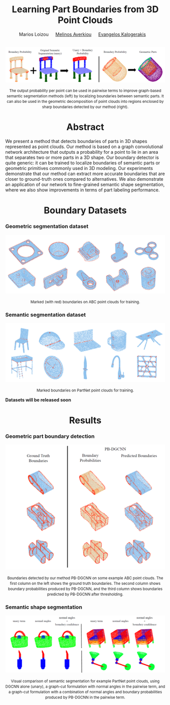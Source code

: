 <h1 align = "center">Learning Part Boundaries from 3D Point Clouds</h1>
<p align = "center">
    Marios Loizou &emsp;
    <a href="http://geometry.cs.ucl.ac.uk/averkiou/">Melinos Averkiou</a> &emsp;
    <a href="https://people.cs.umass.edu/~kalo/">Evangelos Kalogerakis</a>  &emsp;
</p>
<br>

<div align="center">
    <img src="images/teaser.png" width="100%" height ="50%" alt="teaser.png" />
</div>
<p align = 'center'>
    <small>The output probability per point can be used in pairwise terms to improve graph-based semantic segmentation methods 
    (left) by localizing boundaries between semantic parts. It can also be used in the geometric decomposition of point clouds
    into regions enclosed by sharp boundaries detected by our method (right).</small>
</p>


<h1 align = "center">Abstract</h1> 
We present a method that detects boundaries of parts in 3D shapes represented as point clouds. Our method is based on a 
graph convolutional network architecture that outputs a probability for a point to lie in an area that separates two or 
more parts in a 3D shape. Our boundary detector is quite generic: it can be trained to localize boundaries of semantic parts 
or geometric primitives commonly used in 3D modeling. Our experiments demonstrate that our method can extract more accurate
boundaries that are closer to ground-truth ones compared to alternatives. We also demonstrate an application of our network 
to fine-grained semantic shape segmentation, where we also show improvements in terms of part labeling performance.

<h1 align = "center">Boundary Datasets</h1>

<h3>Geometric segmentation dataset</h3>
<div align="center">
    <img src="images/abc_data.png" width="100%" height ="50%" alt="teaser.png" />
</div>
<p align = 'center'>
    <small>Marked (with red) boundaries on ABC point clouds for training.</small>
</p>


<h3>Semantic segmentation dataset</h3>
<div align="center">
    <img src="images/partnet_data.png" width="100%" height ="50%" alt="partnet_data.png" />
</div>
<p align = 'center'>
    <small>Marked boundaries on PartNet point clouds for training.</small>
</p>

__Datasets will be released soon__

<h1 align = "center">Results</h1>

<h3> Geometric part boundary detection </h3>
<div align="center">
    <img src="images/geometric_boundaries.png" width="100%" height ="40%" alt="geometric_boundaries.png" />
</div>
<p align = 'center'>
    <small>Boundaries detected by our method PB-DGCNN on some example ABC point clouds. The first column
    on the left shows the ground truth boundaries. The second column shows boundary probabilities produced 
    by PB-DGCNN, and the third column shows boundaries predicted by PB-DGCNN after thresholding.</small>
</p>

<h3>Semantic shape segmentation</h3>
<div align="center">
    <img src="images/semantic_segmentation.png" width="100%" height ="50%" alt="semantic_segmentation.png" />
</div>
<p align = 'center'>
    <small>Visual comparison of semantic segmentation for example PartNet point clouds, using DGCNN alone (unary), a graph-cut 
    formulation with normal angles in the pairwise term, and a graph-cut formulation with a combination of normal angles and
    boundary probabilities produced by PB-DGCNN in the pairwise term.</small>
</p>

 
